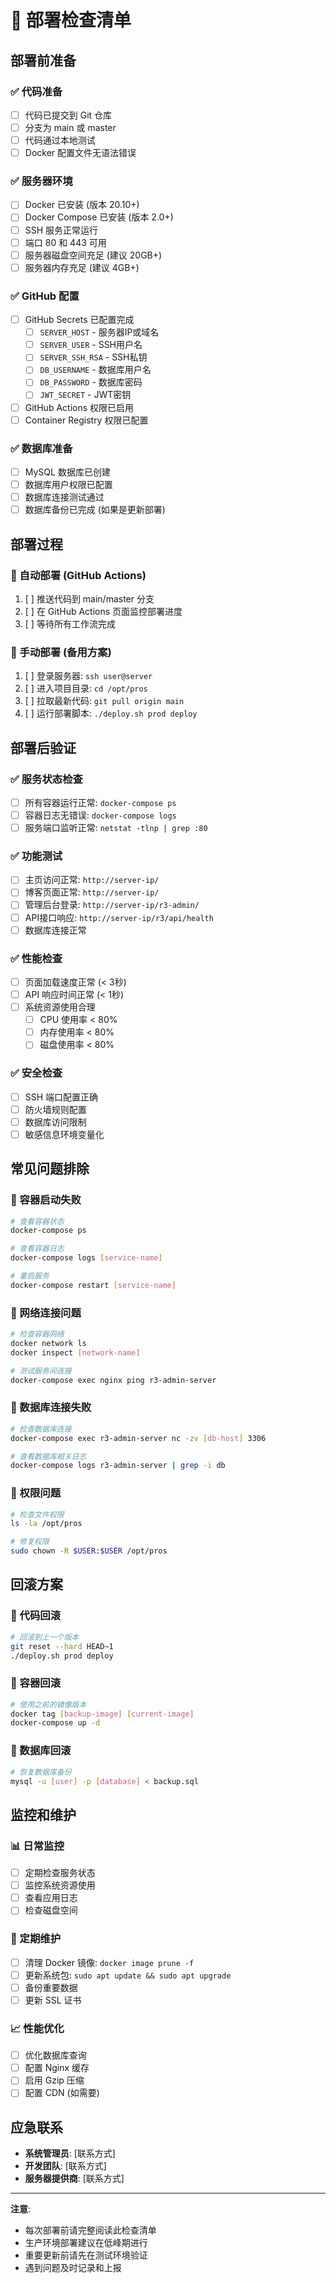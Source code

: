 # 🚀 部署检查清单

## 部署前准备

### ✅ 代码准备
- [ ] 代码已提交到 Git 仓库
- [ ] 分支为 main 或 master
- [ ] 代码通过本地测试
- [ ] Docker 配置文件无语法错误

### ✅ 服务器环境
- [ ] Docker 已安装 (版本 20.10+)
- [ ] Docker Compose 已安装 (版本 2.0+)
- [ ] SSH 服务正常运行
- [ ] 端口 80 和 443 可用
- [ ] 服务器磁盘空间充足 (建议 20GB+)
- [ ] 服务器内存充足 (建议 4GB+)

### ✅ GitHub 配置
- [ ] GitHub Secrets 已配置完成
  - [ ] `SERVER_HOST` - 服务器IP或域名
  - [ ] `SERVER_USER` - SSH用户名
  - [ ] `SERVER_SSH_RSA` - SSH私钥
  - [ ] `DB_USERNAME` - 数据库用户名
  - [ ] `DB_PASSWORD` - 数据库密码
  - [ ] `JWT_SECRET` - JWT密钥
- [ ] GitHub Actions 权限已启用
- [ ] Container Registry 权限已配置

### ✅ 数据库准备
- [ ] MySQL 数据库已创建
- [ ] 数据库用户权限已配置
- [ ] 数据库连接测试通过
- [ ] 数据库备份已完成 (如果是更新部署)

## 部署过程

### 🔄 自动部署 (GitHub Actions)
1. [ ] 推送代码到 main/master 分支
2. [ ] 在 GitHub Actions 页面监控部署进度
3. [ ] 等待所有工作流完成

### 🔧 手动部署 (备用方案)
1. [ ] 登录服务器: `ssh user@server`
2. [ ] 进入项目目录: `cd /opt/pros`
3. [ ] 拉取最新代码: `git pull origin main`
4. [ ] 运行部署脚本: `./deploy.sh prod deploy`

## 部署后验证

### ✅ 服务状态检查
- [ ] 所有容器运行正常: `docker-compose ps`
- [ ] 容器日志无错误: `docker-compose logs`
- [ ] 服务端口监听正常: `netstat -tlnp | grep :80`

### ✅ 功能测试
- [ ] 主页访问正常: `http://server-ip/`
- [ ] 博客页面正常: `http://server-ip/`
- [ ] 管理后台登录: `http://server-ip/r3-admin/`
- [ ] API接口响应: `http://server-ip/r3/api/health`
- [ ] 数据库连接正常

### ✅ 性能检查
- [ ] 页面加载速度正常 (< 3秒)
- [ ] API 响应时间正常 (< 1秒)
- [ ] 系统资源使用合理
  - [ ] CPU 使用率 < 80%
  - [ ] 内存使用率 < 80%
  - [ ] 磁盘使用率 < 80%

### ✅ 安全检查
- [ ] SSH 端口配置正确
- [ ] 防火墙规则配置
- [ ] 数据库访问限制
- [ ] 敏感信息环境变量化

## 常见问题排除

### 🔧 容器启动失败
```bash
# 查看容器状态
docker-compose ps

# 查看容器日志
docker-compose logs [service-name]

# 重启服务
docker-compose restart [service-name]
```

### 🔧 网络连接问题
```bash
# 检查容器网络
docker network ls
docker inspect [network-name]

# 测试服务间连接
docker-compose exec nginx ping r3-admin-server
```

### 🔧 数据库连接失败
```bash
# 检查数据库连接
docker-compose exec r3-admin-server nc -zv [db-host] 3306

# 查看数据库相关日志
docker-compose logs r3-admin-server | grep -i db
```

### 🔧 权限问题
```bash
# 检查文件权限
ls -la /opt/pros

# 修复权限
sudo chown -R $USER:$USER /opt/pros
```

## 回滚方案

### 🔄 代码回滚
```bash
# 回滚到上一个版本
git reset --hard HEAD~1
./deploy.sh prod deploy
```

### 🔄 容器回滚
```bash
# 使用之前的镜像版本
docker tag [backup-image] [current-image]
docker-compose up -d
```

### 🔄 数据库回滚
```bash
# 恢复数据库备份
mysql -u [user] -p [database] < backup.sql
```

## 监控和维护

### 📊 日常监控
- [ ] 定期检查服务状态
- [ ] 监控系统资源使用
- [ ] 查看应用日志
- [ ] 检查磁盘空间

### 🧹 定期维护
- [ ] 清理 Docker 镜像: `docker image prune -f`
- [ ] 更新系统包: `sudo apt update && sudo apt upgrade`
- [ ] 备份重要数据
- [ ] 更新 SSL 证书

### 📈 性能优化
- [ ] 优化数据库查询
- [ ] 配置 Nginx 缓存
- [ ] 启用 Gzip 压缩
- [ ] 配置 CDN (如需要)

## 应急联系

- **系统管理员**: [联系方式]
- **开发团队**: [联系方式]
- **服务器提供商**: [联系方式]

---

**注意**: 
- 每次部署前请完整阅读此检查清单
- 生产环境部署建议在低峰期进行
- 重要更新前请先在测试环境验证
- 遇到问题及时记录和上报